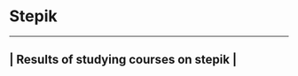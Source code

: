 # Stepik
-----------------------------------------
| Results of studying courses on stepik |
-----------------------------------------
